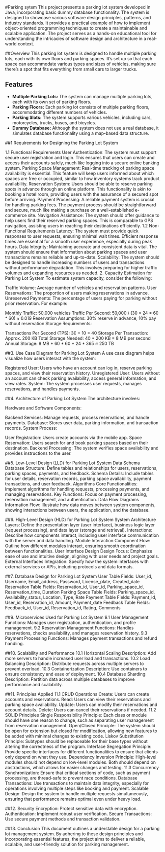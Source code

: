 #Parking sytem
This project presents a parking lot system developed in Java, incorporating basic dummy database functionality. The system is designed to showcase various software design principles, patterns, and industry standards. It provides a practical example of how to implement object-oriented programming techniques to create a maintainable and scalable application. The project serves as a hands-on educational tool for understanding the intricacies of software design and architecture in a real-world context.

##Overview
This parking lot system is designed to handle multiple parking lots, each with its own floors and parking spaces. It’s set up so that each space can accommodate various types and sizes of vehicles, making sure there’s a spot that fits everything from small cars to larger trucks.


## Features

* **Multiple Parking Lots:** The system can manage multiple parking lots, each with its own set of parking floors.
* **Parking Floors:** Each parking lot consists of multiple parking floors, accommodating different numbers of vehicles.
* **Parking Slots:** The system supports various vehicles, including cars, motorcycles, trucks, buses, and bicycles.
* **Dummy Database:** Although the system does not use a real database, it simulates database functionality using a map-based data structure.

##1 Requirements for Designing the Parking Lot System

1.1 Functional Requirements
User Authentication: The system must support secure user registration and login. This ensures that users can create and access their accounts safely, much like logging into a secure online banking system.
Parking Space Management: Real-time tracking of parking space availability is essential. This feature will keep users informed about which spaces are free or occupied, similar to how inventory systems track product availability.
Reservation System: Users should be able to reserve parking spots in advance through an online platform. This functionality is akin to booking a hotel room, providing users with the assurance of a secured spot before arriving.
Payment Processing: A reliable payment system is crucial for handling parking fees. The payment process should be straightforward and secure, much like making a purchase on a well-established e-commerce site.
Navigation Assistance: The system should offer guidance to help users find their reserved parking spaces. This is comparable to GPS navigation, assisting users in reaching their destinations efficiently.
1.2 Non-Functional Requirements
Latency: The system must provide quick responses to user requests, ensuring minimal wait times. Efficient response times are essential for a smooth user experience, especially during peak hours.
Data Integrity: Maintaining accurate and consistent data is vital. The system should ensure that information about parking spaces and user transactions remains reliable and up-to-date.
Scalability: The system should be designed to handle increasing numbers of users and transactions without performance degradation. This involves preparing for higher traffic volumes and expanding resources as needed.
2. Capacity Estimation for Parking Lot System
To estimate system capacity, consider the following:

Traffic Volume: Average number of vehicles and reservation patterns.
User Reservations: The proportion of users making reservations in advance.
Unreserved Payments: The percentage of users paying for parking without prior reservation.
For example:

Monthly Traffic: 50,000 vehicles
Traffic Per Second: 50,000 / (30 * 24 * 60 * 60) ≈ 0.019
Reservation Assumptions: 30% reserve in advance, 10% pay without reservation
Storage Requirements:

Transactions Per Second (TPS): 30 + 10 = 40
Storage Per Transaction: Approx. 200 KB
Total Storage Needed: 40 * 200 KB = 8 MB per second
Annual Storage: 8 MB * 60 * 60 * 24 * 365 ≈ 250 TB

##3. Use Case Diagram for Parking Lot System
A use case diagram helps visualize how users interact with the system:

Registered User: Users who have an account can log in, reserve parking spaces, and view their reservation history.
Unregistered User: Users without an account can check parking availability, access general information, and view rates.
System: The system processes user requests, manages reservations, and handles payments.

##4. Architecture of Parking Lot System
The architecture involves:

Hardware and Software Components:

Backend Services: Manage requests, process reservations, and handle payments.
Database: Stores user data, parking information, and transaction records.
System Process:

User Registration: Users create accounts via the mobile app.
Space Reservation: Users search for and book parking spaces based on their destination.
Backend Processing: The system verifies space availability and provides instructions to the user.


##5. Low-Level Design (LLD) for Parking Lot System
Data Schema
Database Structure: Define tables and relationships for users, reservations, parking spaces, payments, and feedback.
Schema Details: Include tables for user details, reservation records, parking space availability, payment transactions, and user feedback.
Algorithms
Core Functionalities: Implement algorithms for handling requests, processing payments, and managing reservations.
Key Functions: Focus on payment processing, reservation management, and authentication.
Data Flow Diagrams
Information Flow: Illustrate how data moves between system components, showing interactions between users, the application, and the database.

##6. High-Level Design (HLD) for Parking Lot System
System Architecture
Layers: Define the presentation layer (user interface), business logic layer (request processing), and data layer (storage and retrieval).
Interactions: Describe how components interact, including user interface communication with the server and data handling.
Module Interaction
Component Flow: Outline how different modules interact, ensuring smooth coordination between functionalities.
User Interface Design
Design Focus: Emphasize ease of use and intuitive design, aligning with user needs and project goals.
External Interfaces
Integration: Specify how the system interfaces with external services or APIs, including protocols and data formats.

##7. Database Design for Parking Lot System
User Table
Fields: User_id, Username, Email_address, Password, License_plate, Created_date
Reservation Table
Fields: Reservation_id, User_id, Parking_space_id, Reservation_time, Duration
Parking Space Table
Fields: Parking_space_id, Availability_status, Location, Type, Rate
Payment Table
Fields: Payment_id, User_id, Reservation_id, Amount, Payment_date
Feedback Table
Fields: Feedback_id, User_id, Reservation_id, Rating, Comments



##9. Microservices Used for Parking Lot System
9.1 User Management
Functions: Manages user registration, authentication, and profile management.
9.2 Reservation Management
Functions: Handles reservations, checks availability, and manages reservation history.
9.3 Payment Processing
Functions: Manages payment transactions and refund handling.


##10. Scalability and Performance
10.1 Horizontal Scaling
Description: Add more servers to handle increased user load and transactions.
10.2 Load Balancing
Description: Distribute requests across multiple servers to prevent overload.
10.3 Containerization
Description: Use containers to ensure consistency and ease of deployment.
10.4 Database Sharding
Description: Partition data across multiple databases to improve performance and scalability.


##11. Principles Applied
11.1 CRUD Operations
Create: Users can create accounts and reservations.
Read: Users can view their reservations and parking space availability.
Update: Users can modify their reservations and account details.
Delete: Users can cancel their reservations if needed.
11.2 SOLID Principles
Single Responsibility Principle: Each class or module should have one reason to change, such as separating user management from reservation management.
Open/Closed Principle: The system should be open for extension but closed for modification, allowing new features to be added with minimal changes to existing code.
Liskov Substitution Principle: Subtypes should be replaceable for their base types without altering the correctness of the program.
Interface Segregation Principle: Provide specific interfaces for different functionalities to ensure that clients only depend on what they use.
Dependency Inversion Principle: High-level modules should not depend on low-level modules. Both should depend on abstractions, which allows for easier changes and testing.
11.3 Concurrency
Synchronization: Ensure that critical sections of code, such as payment processing, are thread-safe to prevent race conditions.
Database Transactions: Use transactions to maintain data integrity, especially for operations involving multiple steps like booking and payment.
Scalable Design: Design the system to handle multiple requests simultaneously, ensuring that performance remains optimal even under heavy load.


##12. Security
Encryption: Protect sensitive data with encryption.
Authentication: Implement robust user verification.
Secure Transactions: Use secure payment methods and transaction validation.


##13. Conclusion
This document outlines a understable design for a parking lot management system. By adhering to these design principles and incorporating essential features, the project aims to deliver a reliable, scalable, and user-friendly solution for parking management.
